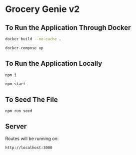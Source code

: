 # Grocery Genie v2

## To Run the Application Through Docker
```bash
docker build --no-cache .
```
```bash
docker-compose up
```

## To Run the Application Locally
```bash
npm i
```
```bash
npm start
```

## To Seed The File
```bash
npm run seed
```
## Server
Routes will be running on:
```
http://localhost:3000
```
